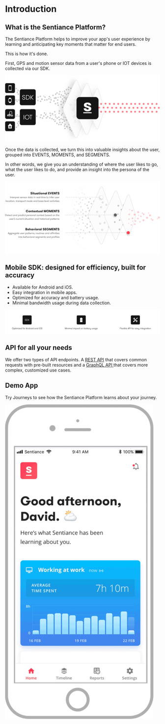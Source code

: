 # Introduction

## What is the Sentiance Platform?

The Sentiance Platform helps to improve your app's user experience by learning and anticipating key moments that matter for end users.

This is how it's done.

First, GPS and motion sensor data from a user's phone or IOT devices is collected via our SDK.

![](.gitbook/assets/platform.png)

Once the data is collected, we turn this into valuable insights about the user, grouped into EVENTS, MOMENTS, and SEGMENTS.&#x20;

In other words, we give you an understanding of where the user likes to go, what the user likes to do, and provide an insight into the persona of the user.

![](.gitbook/assets/context-layers.png)

## Mobile SDK: designed for efficiency, built for accuracy

* Available for Android and iOS.
* Easy integration in mobile apps.
* Optimized for accuracy and battery usage.
* Minimal bandwidth usage during data collection.

![](<.gitbook/assets/Screen Shot 2018-12-17 at 4.47.30 PM.png>)

## API for all your needs

We offer two types of API endpoints. A [REST API](backend/rest-api/) that covers common requests with pre-built resources and a [GraphQL API ](backend/graphql.md)that  covers more complex, customized use cases.

## Demo App

Try Journeys to see how the Sentiance Platform learns about your journey.

![](.gitbook/assets/journeys-demo.gif)
